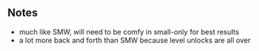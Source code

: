 ## Notes
- much like SMW, will need to be comfy in small-only for best results
- a lot more back and forth than SMW because level unlocks are all over